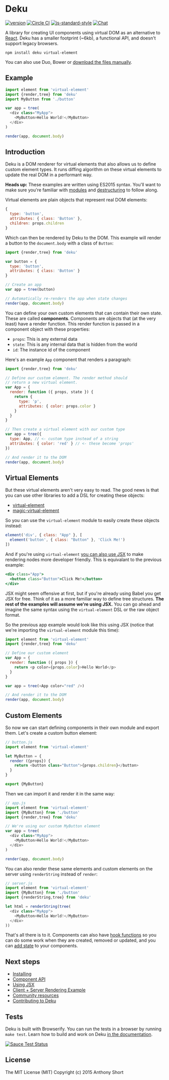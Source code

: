 # Deku

[![version](https://img.shields.io/npm/v/deku.svg?style=flat-square)](https://www.npmjs.com/package/deku) [![Circle CI](https://img.shields.io/circleci/project/BrightFlair/PHP.Gt.svg?style=flat-square)](https://circleci.com/gh/dekujs/deku) [![js-standard-style](https://img.shields.io/badge/code%20style-standard-brightgreen.svg?style=flat-square)](https://github.com/feross/standard) [![Chat](https://img.shields.io/badge/Discord-Join%20Chat%20→-blue.svg?style=flat-square)](https://discord.gg/0gNkyCAVkDYsBaFe)

A library for creating UI components using virtual DOM as an alternative to [React](https://github.com/facebook/react). Deku has a smaller footprint (~6kb), a functional API, and doesn't support legacy browsers.

```
npm install deku virtual-element
```

You can also use Duo, Bower or [download the files manually](https://github.com/dekujs/deku/releases).

## Example

```js
import element from 'virtual-element'
import {render,tree} from 'deku'
import MyButton from './button'

var app = tree(
  <div class="MyApp">
    <MyButton>Hello World!</MyButton>
  </div>
)

render(app, document.body)
```

## Introduction

Deku is a DOM renderer for virtual elements that also allows us to define custom element types. It runs diffing algorithm on these virtual elements to update the real DOM in a performant way.

**Heads up:** These examples are written using ES2015 syntax. You'll want to make sure you're familiar with [modules](https://babeljs.io/docs/learn-es2015/#modules) and [destructuring](https://babeljs.io/docs/learn-es2015/#destructuring) to follow along.

Virtual elements are plain objects that represent real DOM elements:

```js
{
  type: 'button',
  attributes: { class: 'Button' },
  children: props.children
}
```

Which can then be rendered by Deku to the DOM. This example will render a button to the `document.body` with a class of `Button`:

```js
import {render,tree} from 'deku'

var button = {
  type: 'button',
  attributes: { class: 'Button' }
}

// Create an app
var app = tree(button)

// Automatically re-renders the app when state changes
render(app, document.body)
```

You can define your own custom elements that can contain their own state. These are called **components**. Components are objects that (at the very least) have a render function. This render function is passed in a component object with these properties:

* `props`: This is any external data
* `state`: This is any internal data that is hidden from the world
* `id`: The instance id of the component

Here's an example `App` component that renders a paragraph:

```js
import {render,tree} from 'deku'

// Define our custom element. The render method should
// return a new virtual element.
var App = {
  render: function ({ props, state }) {
    return {
      type: 'p',
      attributes: { color: props.color }
    }
  }
}

// Then create a virtual element with our custom type
var app = tree({
  type: App, // <- custom type instead of a string
  attributes: { color: 'red' } // <- these become 'props'
})

// And render it to the DOM
render(app, document.body)
```

## Virtual Elements

But these virtual elements aren't very easy to read. The good news is that you can use other libraries to add a DSL for creating these objects:

* [virtual-element](https://github.com/dekujs/virtual-element)
* [magic-virtual-element](https://github.com/dekujs/magic-virtual-element)

So you can use the `virtual-element` module to easily create these objects instead:

```js
element('div', { class: "App" }, [
  element('button', { class: "Button" }, 'Click Me!')
])
```

And if you're using `virtual-element` [you can also use JSX](https://github.com/dekujs/deku/blob/master/docs/guides/jsx.md) to make rendering nodes more developer friendly. This is equivalant to the previous example:

```jsx
<div class="App">
  <button class="Button">Click Me!</button>
</div>
```

JSX might seem offensive at first, but if you're already using Babel you get JSX for free. Think of it as a more familiar way to define tree structures. **The rest of the examples will assume we're using JSX.** You can go ahead and imagine the same syntax using the `virtual-element` DSL or the raw object format.

So the previous app example would look like this using JSX (notice that we're importing the `virtual-element` module this time):

```js
import element from 'virtual-element'
import {render,tree} from 'deku'

// Define our custom element
var App = {
  render: function ({ props }) {
    return <p color={props.color}>Hello World</p>
  }
}

var app = tree(<App color="red" />)

// And render it to the DOM
render(app, document.body)
```

## Custom Elements

So now we can start defining components in their own module and export them. Let's create a custom button element:

```js
// button.js
import element from 'virtual-element'

let MyButton = {
  render ({props}) {
    return <button class="Button">{props.children}</button>
  }  
}

export {MyButton}
```

Then we can import it and render it in the same way:

```js
// app.js
import element from 'virtual-element'
import {MyButton} from './button'
import {render,tree} from 'deku'

// We're using our custom MyButton element
var app = tree(
  <div class="MyApp">
    <MyButton>Hello World!</MyButton>
  </div>
)

render(app, document.body)
```

You can also render these same elements and custom elements on the server using `renderString` instead of `render`:

```js
// server.js
import element from 'virtual-element'
import {MyButton} from './button'
import {renderString,tree} from 'deku'

let html = renderString(tree(
  <div class="MyApp">
    <MyButton>Hello World!</MyButton>
  </div>
))
```

That's all there is to it. Components can also have [hook functions](https://github.com/dekujs/deku/blob/master/docs/guides/components.md) so you can do some work when they are created, removed or updated, and you can [add state](https://github.com/dekujs/deku/blob/master/docs/guides/components.md) to your components.

## Next steps

* [Installing](https://github.com/dekujs/deku/blob/master/docs/guides/install.md)
* [Component API](https://github.com/dekujs/deku/blob/master/docs/guides/components.md)
* [Using JSX](https://github.com/dekujs/deku/blob/master/docs/guides/jsx.md)
* [Client + Server Rendering Example](https://github.com/dekujs/todomvc)
* [Community resources](https://github.com/stevenmiller888/awesome-deku)
* [Contributing to Deku](https://github.com/dekujs/deku/blob/master/docs/guides/development.md)

## Tests

Deku is built with Browserify. You can run the tests in a browser by running `make test`. Learn how to build and work on Deku [in the documentation](https://github.com/dekujs/deku/blob/master/docs/guides/development.md).

[![Sauce Test Status](https://saucelabs.com/browser-matrix/deku.svg)](https://saucelabs.com/u/deku)

## License

The MIT License (MIT) Copyright (c) 2015 Anthony Short

